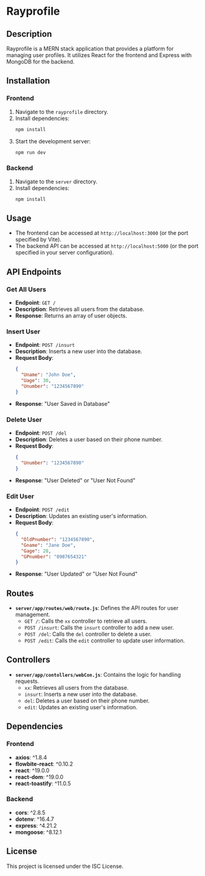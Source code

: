 # Rayprofile

## Description
Rayprofile is a MERN stack application that provides a platform for managing user profiles. It utilizes React for the frontend and Express with MongoDB for the backend.

## Installation

### Frontend
1. Navigate to the `rayprofile` directory.
2. Install dependencies:
   ```bash
   npm install
   ```
3. Start the development server:
   ```bash
   npm run dev
   ```

### Backend
1. Navigate to the `server` directory.
2. Install dependencies:
   ```bash
   npm install
   ```

## Usage
- The frontend can be accessed at `http://localhost:3000` (or the port specified by Vite).
- The backend API can be accessed at `http://localhost:5000` (or the port specified in your server configuration).

## API Endpoints

### Get All Users
- **Endpoint**: `GET /`
- **Description**: Retrieves all users from the database.
- **Response**: Returns an array of user objects.

### Insert User
- **Endpoint**: `POST /insurt`
- **Description**: Inserts a new user into the database.
- **Request Body**:
  ```json
  {
    "Uname": "John Doe",
    "Uage": 30,
    "Unumber": "1234567890"
  }
  ```
- **Response**: "User Saved in Database"

### Delete User
- **Endpoint**: `POST /del`
- **Description**: Deletes a user based on their phone number.
- **Request Body**:
  ```json
  {
    "Unumber": "1234567890"
  }
  ```
- **Response**: "User Deleted" or "User Not Found"

### Edit User
- **Endpoint**: `POST /edit`
- **Description**: Updates an existing user's information.
- **Request Body**:
  ```json
  {
    "OldPnumber": "1234567890",
    "Gname": "Jane Doe",
    "Gage": 28,
    "GPnumber": "0987654321"
  }
  ```
- **Response**: "User Updated" or "User Not Found"

## Routes
- **`server/app/routes/web/route.js`**: Defines the API routes for user management.
  - `GET /`: Calls the `xx` controller to retrieve all users.
  - `POST /insurt`: Calls the `insurt` controller to add a new user.
  - `POST /del`: Calls the `del` controller to delete a user.
  - `POST /edit`: Calls the `edit` controller to update user information.

## Controllers
- **`server/app/contollers/webCon.js`**: Contains the logic for handling requests.
  - `xx`: Retrieves all users from the database.
  - `insurt`: Inserts a new user into the database.
  - `del`: Deletes a user based on their phone number.
  - `edit`: Updates an existing user's information.

## Dependencies

### Frontend
- **axios**: ^1.8.4
- **flowbite-react**: ^0.10.2
- **react**: ^19.0.0
- **react-dom**: ^19.0.0
- **react-toastify**: ^11.0.5

### Backend
- **cors**: ^2.8.5
- **dotenv**: ^16.4.7
- **express**: ^4.21.2
- **mongoose**: ^8.12.1

## License
This project is licensed under the ISC License.
